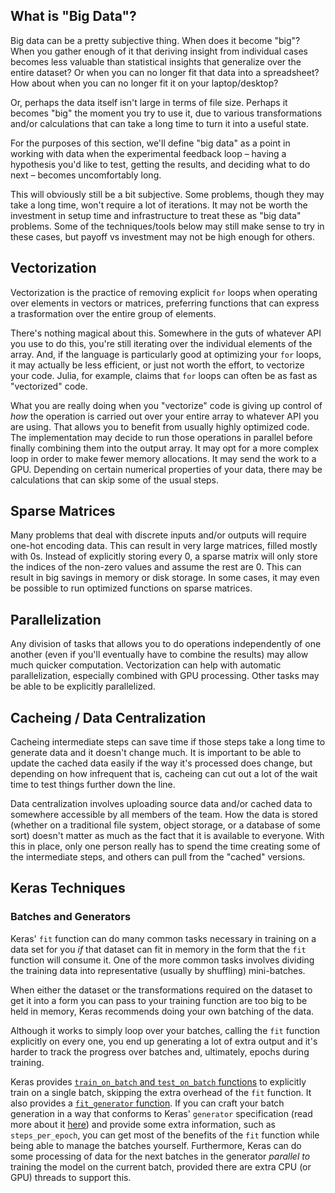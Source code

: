 ## What is "Big Data"?

Big data can be a pretty subjective thing. When does it become "big"? When you gather enough of it that deriving insight from individual cases becomes less valuable than statistical insights that generalize over the entire dataset? Or when you can no longer fit that data into a spreadsheet? How about when you can no longer fit it on your laptop/desktop?

Or, perhaps the data itself isn't large in terms of file size. Perhaps it becomes "big" the moment you try to use it, due to various transformations and/or calculations that can take a long time to turn it into a useful state.

For the purposes of this section, we'll define "big data" as a point in working with data when the experimental feedback loop – having a hypothesis you'd like to test, getting the results, and deciding what to do next – becomes uncomfortably long.

This will obviously still be a bit subjective. Some problems, though they may take a long time, won't require a lot of iterations. It may not be worth the investment in setup time and infrastructure to treat these as "big data" problems. Some of the techniques/tools below may still make sense to try in these cases, but payoff vs investment may not be high enough for others.

## Vectorization

Vectorization is the practice of removing explicit `for` loops when operating over elements in vectors or matrices, preferring functions that can express a trasformation over the entire group of elements.

There's nothing magical about this. Somewhere in the guts of whatever API you use to do this, you're still iterating over the individual elements of the array. And, if the language is particularly good at optimizing your `for` loops, it may actually be less efficient, or just not worth the effort, to vectorize your code. Julia, for example, claims that `for` loops can often be as fast as "vectorized" code.

What you are really doing when you "vectorize" code is giving up control of *how* the operation is carried out over your entire array to whatever API you are using. That allows you to benefit from usually highly optimized code. The implementation may decide to run those operations in parallel before finally combining them into the output array. It may opt for a more complex loop in order to make fewer memory allocations. It may send the work to a GPU. Depending on certain numerical properties of your data, there may be calculations that can skip some of the usual steps.

## Sparse Matrices

Many problems that deal with discrete inputs and/or outputs will require one-hot encoding data. This can result in very large matrices, filled mostly with 0s. Instead of explicitly storing every 0, a sparse matrix will only store the indices of the non-zero values and assume the rest are 0. This can result in big savings in memory or disk storage. In some cases, it may even be possible to run optimized functions on sparse matrices.

## Parallelization

Any division of tasks that allows you to do operations independently of one another (even if you'll eventually have to combine the results) may allow much quicker computation. Vectorization can help with automatic parallelization, especially combined with GPU processing. Other tasks may be able to be explicitly parallelized.

## Cacheing / Data Centralization

Cacheing intermediate steps can save time if those steps take a long time to generate data and it doesn't change much. It is important to be able to update the cached data easily if the way it's processed does change, but depending on how infrequent that is, cacheing can cut out a lot of the wait time to test things further down the line.

Data centralization involves uploading source data and/or cached data to somewhere accessible by all members of the team. How the data is stored (whether on a traditional file system, object storage, or a database of some sort) doesn't matter as much as the fact that it is available to everyone. With this in place, only one person really has to spend the time creating some of the intermediate steps, and others can pull from the "cached" versions.

## Keras Techniques

### Batches and Generators

Keras' `fit` function can do many common tasks necessary in training on a data set for you *if* that dataset can fit in memory in the form that the `fit` function will consume it. One of the more common tasks involves dividing the training data into representative (usually by shuffling) mini-batches.

When either the dataset or the transformations required on the dataset to get it into a form you can pass to your training function are too big to be held in memory, Keras recommends doing your own batching of the data.

Although it works to simply loop over your batches, calling the `fit` function explicitly on every one, you end up generating a lot of extra output and it's harder to track the progress over batches and, ultimately, epochs during training.

Keras provides [`train_on_batch` and `test_on_batch` functions](https://keras.rstudio.com/articles/faq.html#batch-functions) to explicitly train on a single batch, skipping the extra overhead of the `fit` function. It also provides a [`fit_generator` function](https://keras.rstudio.com/articles/faq.html#external-data-generators). If you can craft your batch generation in a way that conforms to Keras' `generator` specification (read more about it [here](https://keras.io/models/model/)) and provide some extra information, such as `steps_per_epoch`, you can get most of the benefits of the `fit` function while being able to manage the batches yourself. Furthermore, Keras can do some processing of data for the next batches in the generator *parallel to* training the model on the current batch, provided there are extra CPU (or GPU) threads to support this.